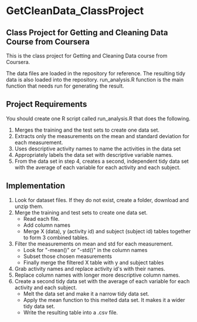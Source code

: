 # GetCleanData_ClassProject
## Class Project for Getting and Cleaning Data Course from Coursera

This is the class project for Getting and Cleaning Data course from Coursera.

The data files are loaded in the repository for reference.
The resulting tidy data is also loaded into the repository.
run_analysis.R function is the main function that needs run for generating the result.

## Project Requirements
You should create one R script called run_analysis.R that does the following.
1. Merges the training and the test sets to create one data set.
2. Extracts only the measurements on the mean and standard deviation for each measurement. 
3. Uses descriptive activity names to name the activities in the data set
4. Appropriately labels the data set with descriptive variable names. 
5. From the data set in step 4, creates a second, independent tidy data set with the average of each variable for each activity and each subject.

## Implementation
1. Look for dataset files. If they do not exist, create a folder, download and unzip them.
2. Merge the training and test sets to create one data set.
    + Read each file.
    + Add column names
    + Merge X (data), y (activity id) and subject (subject id) tables together to form 3 combined tables.
3. Filter the measurements on mean and std for each measurement.
    + Look for "-mean()" or "-std()" in the column names
    + Subset those chosen measurements
    + Finally merge the filtered X table with y and subject tables
4. Grab activity names and replace activity id's with their names.
5. Replace column names with longer more descriptive column names.
6. Create a second tidy data set with the average of each variable for each activity and each subject.
    + Melt the data set and make it a narrow tidy data set.
    + Apply the mean function to this melted data set. It makes it a wider tidy data set.
    + Write the resulting table into a .csv file.
